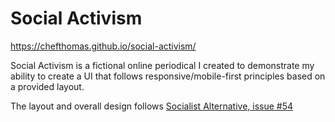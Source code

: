 # Social Activism
https://chefthomas.github.io/social-activism/

Social Activism is a fictional online periodical I created to demonstrate my ability to create a UI that follows responsive/mobile-first principles based on a provided layout.

The layout and overall design follows [Socialist Alternative, issue #54](https://www.socialistalternative.org/wp-content/uploads/2019/06/SA54-June-2019-webFINAL.pdf)
